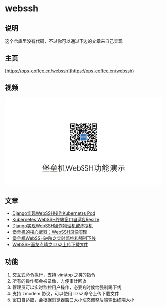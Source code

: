 # webssh

## 说明

这个仓库里没有代码，不过你可以通过下边的文章来自己实现

## 主页

[https://ops-coffee.cn/webssh](https://ops-coffee.cn/webssh)

## 视频

[![WebSSH](images/00.png)](https://youtu.be/clMiPO5G_HM)

## 文章

- [Django实现WebSSH操作Kubernetes Pod](https://ops-coffee.cn/s/FHDyvHsh-oO1cn7AXk_4WA)
- [Kubernetes WebSSH终端窗口自适应Resize](https://ops-coffee.cn/s/4jE9hivFG4GmbIA4kKq7Wg)
- [Django实现WebSSH操作物理机或虚拟机](https://ops-coffee.cn/s/a3eJjVTtuUjzwyk21nTBqQ)
- [堡垒机的核心武器：WebSSH录像实现](https://ops-coffee.cn/s/XBKEfJKaucTFFcj-cS95LQ)
- [堡垒机WebSSH进阶之实时监控和强制下线](https://ops-coffee.cn/s/GXhkc8rBHhjjf_wHxd7j3w)
- [WebSSH画龙点睛之lrzsz上传下载文件](https://ops-coffee.cn/s/poC2i859LQwIY1USq2Rfjw)

## 功能

1. 交互式命令执行，支持 vim\top 之类的指令
2. 所有的操作都会被录像，方便审计回放
3. 管理员可以实时监控用户操作，必要的时候给强制踢下线
4. 支持 zmodem 协议，可以使用 lrzsz 命令上传下载文件
5. 窗口自适应，会根据浏览器窗口大小动态调整后端输出终端大小